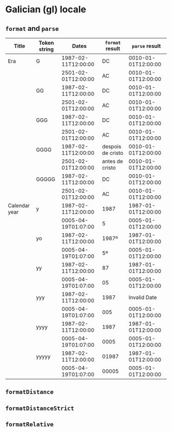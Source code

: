 # Galician (gl) locale

## `format` and `parse`

| Title | Token string | Dates | `format` result | `parse` result |
|-------|--------------|-------|-------------------|------------------|
| Era | G | 1987-02-11T12:00:00 | DC | 0010-01-01T12:00:00 |
| | | 2501-02-01T12:00:00 | AC | 0010-01-01T12:00:00 |
| | GG | 1987-02-11T12:00:00 | DC | 0010-01-01T12:00:00 |
| | | 2501-02-01T12:00:00 | AC | 0010-01-01T12:00:00 |
| | GGG | 1987-02-11T12:00:00 | DC | 0010-01-01T12:00:00 |
| | | 2501-02-01T12:00:00 | AC | 0010-01-01T12:00:00 |
| | GGGG | 1987-02-11T12:00:00 | despois de cristo | 0010-01-01T12:00:00 |
| | | 2501-02-01T12:00:00 | antes de cristo | 0010-01-01T12:00:00 |
| | GGGGG | 1987-02-11T12:00:00 | DC | 0010-01-01T12:00:00 |
| | | 2501-02-01T12:00:00 | AC | 0010-01-01T12:00:00 |
| Calendar year | y | 1987-02-11T12:00:00 | 1987 | 1987-01-01T12:00:00 |
| | | 0005-04-19T01:07:00 | 5 | 0005-01-01T12:00:00 |
| | yo | 1987-02-11T12:00:00 | 1987º | 1987-01-01T12:00:00 |
| | | 0005-04-19T01:07:00 | 5º | 0005-01-01T12:00:00 |
| | yy | 1987-02-11T12:00:00 | 87 | 1987-01-01T12:00:00 |
| | | 0005-04-19T01:07:00 | 05 | 0005-01-01T12:00:00 |
| | yyy | 1987-02-11T12:00:00 | 1987 | Invalid Date |
| | | 0005-04-19T01:07:00 | 005 | 0005-01-01T12:00:00 |
| | yyyy | 1987-02-11T12:00:00 | 1987 | 1987-01-01T12:00:00 |
| | | 0005-04-19T01:07:00 | 0005 | 0005-01-01T12:00:00 |
| | yyyyy | 1987-02-11T12:00:00 | 01987 | 1987-01-01T12:00:00 |
| | | 0005-04-19T01:07:00 | 00005 | 0005-01-01T12:00:00 |

## `formatDistance`

## `formatDistanceStrict`

## `formatRelative`
